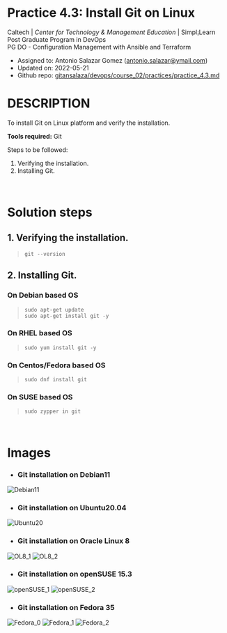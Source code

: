 # Practice 4.3: Install Git on Linux

Caltech | _Center for Technology & Management Education_ | Simpl¡Learn <br/>
Post Graduate Program in DevOps <br/>
PG DO - Configuration Management with Ansible and Terraform <br/>

- Assigned to: Antonio Salazar Gomez ([antonio.salazar@ymail.com](mailto:antonio.salazar@ymail.com))
- Updated on:  2022-05-21 
- Github repo: [gitansalaza/devops/course_02/practices/practice_4.3.md](https://github.com/gitansalaza/devops/blob/main/course_02/practices/practice_4.3.md)

# DESCRIPTION
To install Git on Linux platform and verify the installation.
<br/>

**Tools required:** Git

Steps to be followed:
1. Verifying the installation.
2. Installing Git.

<br/>

# Solution steps 
## 1. Verifying the installation.
>```
> git --version
>```

## 2. Installing Git.
### On Debian based OS
>```
> sudo apt-get update
> sudo apt-get install git -y
>```

### On RHEL based OS
>```
> sudo yum install git -y
>```

### On Centos/Fedora based OS
>```
> sudo dnf install git
>```

### On SUSE based OS
>```
> sudo zypper in git
>```

<br/>

# Images

- ### Git installation on Debian11
![Debian11](images/4.3_git_install_on_debian11.jpg)

- ### Git installation on Ubuntu20.04
![Ubuntu20](images/4.3_git_install_on_ubuntu20..jpg)

- ### Git installation on Oracle Linux 8
![OL8_1](images/4.3_git_install_on_OracleLinux8_01.jpg)
![OL8_2](images/4.3_git_install_on_OracleLinux8_02.jpg)

- ### Git installation on openSUSE 15.3
![openSUSE_1](images/4.3_git_install_on_openSUSE_01.jpg)
![openSUSE_2](images/4.3_git_install_on_openSUSE_02.jpg)

- ### Git installation on Fedora 35
![Fedora_0](images/4.3_git_install_on_Fedora35_00.jpg)
![Fedora_1](images/4.3_git_install_on_Fedora35_01.jpg)
![Fedora_2](images/4.3_git_install_on_Fedora35_02.jpg)

<br/>

